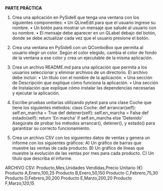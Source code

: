 **PARTE PRÁCTICA**

1) Crea una aplicación en PySide6 que tenga una ventana con los siguientes componentes:
• Un QLineEdit para que el usuario ingrese su nombre.
• Un botón para mostrar un mensaje que salude al usuario con su nombre.
• El mensaje debe aparecer en un QLabel debajo del botón, donde se debe actualizar cada vez
que el usuario presione el botón.

2) Crea una ventana en PySide6 con un QComboBox que permita al usuario elegir un color. Según
el color elegido, cambia el color de fondo de la ventana a ese color y crea un ejecutable de la misma
aplicación.

3) Crea un archivo README.md para una aplicación que permita a los usuarios seleccionar y
eliminar archivos de un directorio. El archivo debe incluir:
• Un título con el nombre de la aplicación.
• Una sección de Descripción que explique cómo funciona la aplicación.
• Una sección de Instalación que explique cómo instalar las dependencias necesarias y
ejecutar la aplicación.

4) Escribe pruebas unitarias utilizando pytest para una clase Coche que tiene los siguientes
métodos:
class Coche:
def arrancar(self):
self.en_marcha = True
def detener(self):
self.en_marcha = False
def estado(self):
return 'En marcha' if self.en_marcha else 'Detenido'
Asegúrate de probar los métodos arrancar(), detener(), y estado() para garantizar su correcto
funcionamiento.

5) Crea un archivo CSV con los siguientes datos de ventas y genera un informe con los siguientes
gráficos: 
A) Un gráfico de barras que muestre las ventas de cada producto. 
B) Un gráfico de líneas que muestre la evolución de las ventas por mes para cada producto.
C) Un título que describa el informe.

ARCHIVO CSV:
Producto,Mes,Unidades Vendidas,Precio Unitario (€)
Producto A,Enero,100,25
Producto B,Enero,50,150
Producto C,Febrero,75,30
Producto D,Febrero,30,200
Producto E,Marzo,200,20
Producto F,Marzo,120,15